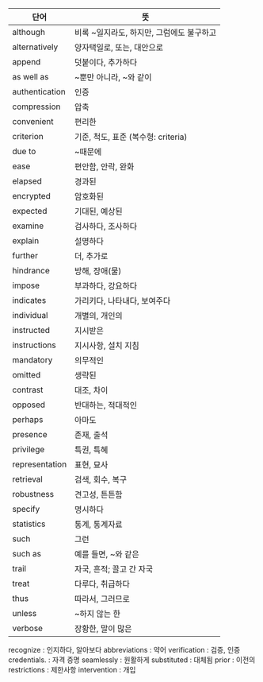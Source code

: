 

| 단어             | 뜻                          |
| -------------- | -------------------------- |
| although       | 비록 ~일지라도, 하지만, 그럼에도 불구하고   |
| alternatively  | 양자택일로, 또는, 대안으로            |
| append         | 덧붙이다, 추가하다                 |
| as well as     | ~뿐만 아니라, ~와 같이             |
| authentication | 인증                         |
| compression    | 압축                         |
| convenient     | 편리한                        |
| criterion      | 기준, 척도, 표준 (복수형: criteria) |
| due to         | ~때문에                       |
| ease           | 편안함, 안락, 완화                |
| elapsed        | 경과된                        |
| encrypted      | 암호화된                       |
| expected       | 기대된, 예상된                   |
| examine        | 검사하다, 조사하다                 |
| explain        | 설명하다                       |
| further        | 더, 추가로                     |
| hindrance      | 방해, 장애(물)                  |
| impose         | 부과하다, 강요하다                 |
| indicates      | 가리키다, 나타내다, 보여주다           |
| individual     | 개별의, 개인의                   |
| instructed     | 지시받은                       |
| instructions   | 지시사항, 설치 지침                |
| mandatory      | 의무적인                       |
| omitted        | 생략된                        |
| contrast       | 대조, 차이                     |
| opposed        | 반대하는, 적대적인                 |
| perhaps        | 아마도                        |
| presence       | 존재, 출석                     |
| privilege      | 특권, 특혜                     |
| representation | 표현, 묘사                     |
| retrieval      | 검색, 회수, 복구                 |
| robustness     | 견고성, 튼튼함                   |
| specify        | 명시하다                       |
| statistics     | 통계, 통계자료                   |
| such           | 그런                         |
| such as        | 예를 들면, ~와 같은               |
| trail          | 자국, 흔적; 끌고 간 자국            |
| treat          | 다루다, 취급하다                  |
| thus           | 따라서, 그러므로                  |
| unless         | ~하지 않는 한                   |
| verbose        | 장황한, 말이 많은                 |
recognize : 인지하다, 알아보다
abbreviations  : 약어
verification : 검증, 인증 
credentials. : 자격 증명
seamlessly  : 원활하게
substituted : 대체됨
 prior : 이전의 
 restrictions : 제한사항
  intervention : 개입
